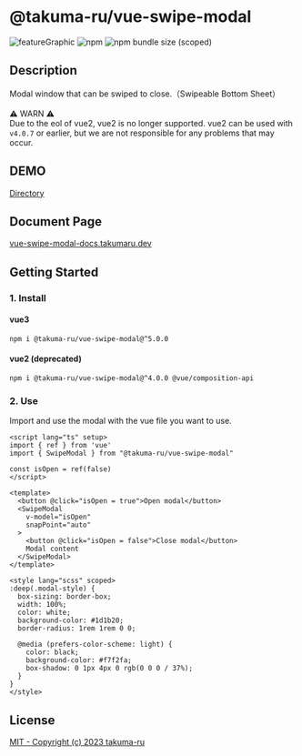 # @takuma-ru/vue-swipe-modal

![featureGraphic](https://user-images.githubusercontent.com/49429291/182005490-2e0631ca-8271-48e6-9282-25df81ba0f8f.png)
![npm](https://img.shields.io/npm/dt/@takuma-ru/vue-swipe-modal?style=flat-square)
![npm bundle size (scoped)](https://img.shields.io/bundlephobia/min/@takuma-ru/vue-swipe-modal?style=flat-square)

## Description
Modal window that can be swiped to close.（Swipeable Bottom Sheet）<br>
<br>
⚠️ WARN ⚠️<br>
Due to the eol of vue2, vue2 is no longer supported. vue2 can be used with `v4.0.7` or earlier, but we are not responsible for any problems that may occur.


## DEMO
[Directory](https://github.com/takuma-ru/vue-swipe-modal/tree/main/demo/vue)

## Document Page

[vue-swipe-modal-docs.takumaru.dev](https://vue-swipe-modal-docs.takumaru.dev/)

## Getting Started
### 1. Install
#### vue3
```shell
npm i @takuma-ru/vue-swipe-modal@^5.0.0
```

#### vue2 (deprecated)
```shell
npm i @takuma-ru/vue-swipe-modal@^4.0.0 @vue/composition-api
```
### 2. Use
Import and use the modal with the vue file you want to use.

```vue
<script lang="ts" setup>
import { ref } from 'vue'
import { SwipeModal } from "@takuma-ru/vue-swipe-modal"

const isOpen = ref(false)
</script>

<template>
  <button @click="isOpen = true">Open modal</button>
  <SwipeModal
    v-model="isOpen"
    snapPoint="auto"
  >
    <button @click="isOpen = false">Close modal</button>
    Modal content
  </SwipeModal>
</template>

<style lang="scss" scoped>
:deep(.modal-style) {
  box-sizing: border-box;
  width: 100%;
  color: white;
  background-color: #1d1b20;
  border-radius: 1rem 1rem 0 0;

  @media (prefers-color-scheme: light) {
    color: black;
    background-color: #f7f2fa;
    box-shadow: 0 1px 4px 0 rgb(0 0 0 / 37%);
  }
}
</style>
```

## License
[MIT - Copyright (c) 2023 takuma-ru](https://github.com/takuma-ru/vue-swipe-modal/blob/main/LICENSE.md)
